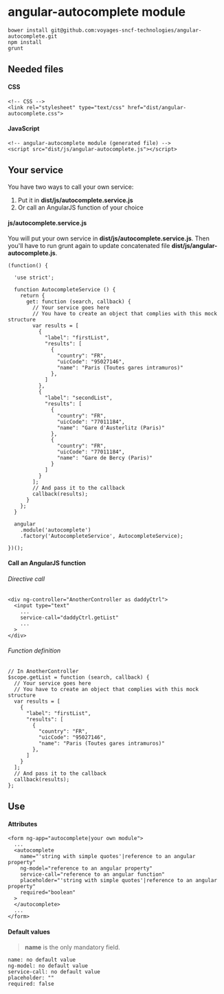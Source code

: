 angular-autocomplete module
===========================

```
bower install git@github.com:voyages-sncf-technologies/angular-autocomplete.git
npm install
grunt
```

Needed files
------------
#### CSS
```
<!-- CSS -->
<link rel="stylesheet" type="text/css" href="dist/angular-autocomplete.css">
```
#### JavaScript
```
<!-- angular-autocomplete module (generated file) -->
<script src="dist/js/angular-autocomplete.js"></script>
```

Your service
------------
You have two ways to call your own service:
1. Put it in **dist/js/autocomplete.service.js**
2. Or call an AngularJS function of your choice

#### js/autocomplete.service.js
You will put your own service in **dist/js/autocomplete.service.js**.
Then you'll have to run grunt again to update concatenated file **dist/js/angular-autocomplete.js**.
```
(function() {

  'use strict';

  function AutocompleteService () {
    return {
      get: function (search, callback) {
        // Your service goes here
        // You have to create an object that complies with this mock structure
        var results = [
          {
            "label": "firstList",
            "results": [
              {
                "country": "FR",
                "uicCode": "95027146",
                "name": "Paris (Toutes gares intramuros)"
              },
            ]
          },
          {
            "label": "secondList",
            "results": [
              {
                "country": "FR",
                "uicCode": "77011184",
                "name": "Gare d'Austerlitz (Paris)"
              },
              {
                "country": "FR",
                "uicCode": "77011184",
                "name": "Gare de Bercy (Paris)"
              }
            ]
          }
        ];
        // And pass it to the callback
        callback(results);
      }
    };
  }

  angular
    .module('autocomplete')
    .factory('AutocompleteService', AutocompleteService);

})();
```

#### Call an AngularJS function
###### Directive call
```
<div ng-controller="AnotherController as daddyCtrl">
  <input type="text"
    ...
    service-call="daddyCtrl.getList"
    ...
  >
</div>
```
###### Function definition
```
// In AnotherController
$scope.getList = function (search, callback) {
  // Your service goes here
  // You have to create an object that complies with this mock structure
  var results = [
    {
      "label": "firstList",
      "results": [
        {
          "country": "FR",
          "uicCode": "95027146",
          "name": "Paris (Toutes gares intramuros)"
        },
      ]
    }
  ];
  // And pass it to the callback
  callback(results);
};
```

Use
---
#### Attributes
```
<form ng-app="autocomplete|your own module">
  ...
  <autocomplete
    name="'string with simple quotes'|reference to an angular property"
    ng-model="reference to an angular property"
    service-call="reference to an angular function"
    placeholder="'string with simple quotes'|reference to an angular property"
    required="boolean"
  >
  </autocomplete>
  ...
</form>
```
#### Default values
>**name** is the only mandatory field.

```
name: no default value
ng-model: no default value
service-call: no default value
placeholder: ""
required: false
```
